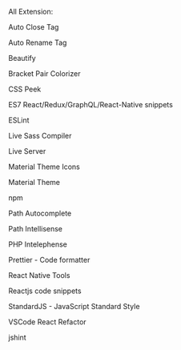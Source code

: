 
All Extension:

Auto Close Tag

Auto Rename Tag

Beautify

Bracket Pair Colorizer

CSS Peek

ES7 React/Redux/GraphQL/React-Native snippets

ESLint

Live Sass Compiler

Live Server

Material Theme Icons

Material Theme

npm

Path Autocomplete

Path Intellisense

PHP Intelephense

Prettier - Code formatter

React Native Tools

Reactjs code snippets

StandardJS - JavaScript Standard Style

VSCode React Refactor

jshint
